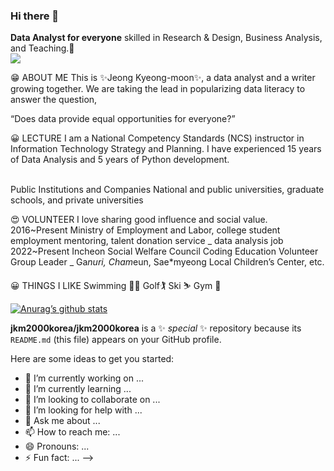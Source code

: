 ### Hi there 👋
<b>Data Analyst for everyone</b> skilled in Research & Design, Business Analysis, and Teaching.🚀<br>
<img src="https://img.shields.io/badge/powerbi&logo=powerbi&logoColor=white"/>

  😁 ABOUT ME
  This is ✨Jeong Kyeong-moon✨, a data analyst and a writer growing together.
  We are taking the lead in popularizing data literacy to answer the question, 
  
  “Does data provide equal opportunities for everyone?”

  😀 LECTURE
  I am a National Competency Standards (NCS) instructor in Information Technology Strategy and Planning.
  I have experienced 15 years of Data Analysis and 5 years of Python development.<br><br>
  
  <Data Literacy> Public Institutions and Companies
  <Data Analysis> National and public universities, graduate schools, and private universities

  😍 VOLUNTEER
  I love sharing good influence and social value.
  2016~Present Ministry of Employment and Labor, college student employment mentoring, talent donation service _ data analysis job
  2022~Present Incheon Social Welfare Council Coding Education Volunteer Group Leader _ Ga*nuri, Cham*eun, Sae*myeong Local Children’s Center, etc.
 


  😀 THINGS I LIKE
  Swimming 🏊‍♂️
  Golf🏌
  Ski ⛷
  Gym 💪
  
[![Anurag’s github stats](https://github-readme-stats.vercel.app/api?username=jkm2000korea)](https://github.com/jkm2000korea)

**jkm2000korea/jkm2000korea** is a ✨ _special_ ✨ repository because its `README.md` (this file) appears on your GitHub profile.

Here are some ideas to get you started:

- 🔭 I’m currently working on ...
- 🌱 I’m currently learning ...
- 👯 I’m looking to collaborate on ...
- 🤔 I’m looking for help with ...
- 💬 Ask me about ...
- 📫 How to reach me: ...
- 😄 Pronouns: ...
- ⚡ Fun fact: ...
-->
